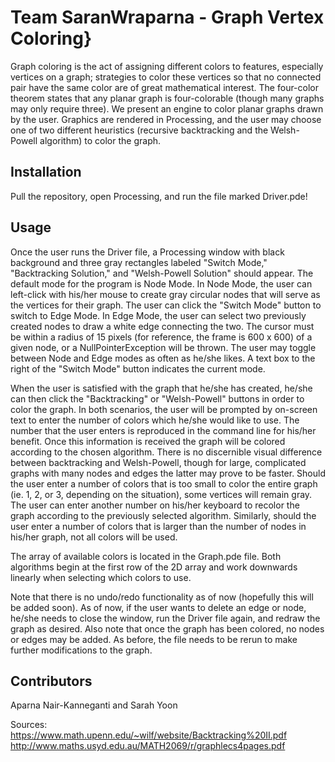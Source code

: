 
# Team SaranWraparna - Graph Vertex Coloring}

Graph coloring is the act of assigning different colors to features, especially vertices on a graph; strategies to color these
vertices so that no connected pair have the same color are of great mathematical interest. The four-color
theorem states that any planar graph is four-colorable (though many graphs may only require three). We present an engine to color
planar graphs drawn by the user. Graphics are rendered in Processing, and the user may choose one of two different heuristics
(recursive backtracking and the Welsh-Powell algorithm) to color the graph.

## Installation

Pull the repository, open Processing, and run the file marked Driver.pde!

## Usage

Once the user runs the Driver file, a Processing window with black background and three gray
rectangles labeled "Switch Mode," "Backtracking Solution," and "Welsh-Powell Solution" should appear. The default mode
for the program is Node Mode. In Node Mode, the user can left-click with his/her mouse to create gray circular nodes
that will serve as the vertices for their graph. The user can click the "Switch Mode" button to switch to Edge Mode.
In Edge Mode, the user can select two previously created nodes to draw a white edge connecting the two. The
cursor must be within a radius of 15 pixels (for reference, the frame is 600 x 600) of a given node, or a
NullPointerException will be thrown. The user may toggle between Node and Edge modes as often as he/she likes. A text box
to the right of the "Switch Mode" button indicates the current mode.

When the user is satisfied with the graph that he/she has created, he/she can then click the "Backtracking" or "Welsh-Powell"
buttons in order to color the graph. In both scenarios, the user will be prompted by on-screen text to enter the number
of colors which he/she would like to use. The number that the user enters is reproduced in the command line for his/her benefit.
Once this information is received the graph will be colored according to the chosen algorithm. There is no discernible visual difference
between backtracking and Welsh-Powell, though for large, complicated graphs with many nodes and edges the latter may prove to be faster. 
Should the user enter a number of colors that is too small to color the entire graph (ie. 1, 2, or 3, depending on the situation), some
vertices will remain gray. The user can enter another number on his/her keyboard to recolor the graph according to the previously
selected algorithm. Similarly, should the user enter a number of colors that is larger than the number of nodes in his/her graph,
not all colors will be used.

The array of available colors is located in the Graph.pde file. Both algorithms begin at the first row of the 2D array and work downwards
linearly when selecting which colors to use.

Note that there is no undo/redo functionality as of now (hopefully this will be added soon). As of now, if the user wants to delete
an edge or node, he/she needs to close the window, run the Driver file again, and redraw the graph as desired. Also note that once the
graph has been colored, no nodes or edges may be added. As before, the file needs to be rerun to make further modifications to the graph.

## Contributors

Aparna Nair-Kanneganti and Sarah Yoon

Sources:
https://www.math.upenn.edu/~wilf/website/Backtracking%20II.pdf
http://www.maths.usyd.edu.au/MATH2069/r/graphlecs4pages.pdf
